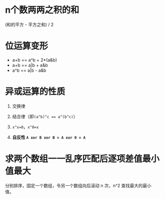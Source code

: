 # n个数两两之积的和

(和的平方 - 平方之和) / 2

# 位运算变形

- a+b == a^b + 2*(a&b)
- a+b == a|b + a&b
- a^b == a|b - a&b
  
# 异或运算的性质

1. 交换律

2. 结合律（即`(a^b)^c == a^(b^c)`）

3. `x^x=0`，`x^0=x`

4. **自反性 `A xor B xor B = A xor 0 = A`**

# 求两个数组一一乱序匹配后逐项差值最小值最大

分别排序，固定一个数组，令另一个数组向后滚动 n 次，n^2 查找最大的最小值。